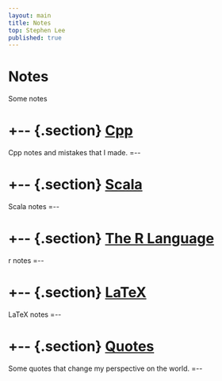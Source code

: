 ```yaml
---
layout: main
title: Notes
top: Stephen Lee
published: true
---
```


Notes
========
Some notes

+-- {.section}
[Cpp](/notes/cpp/)
============
Cpp notes and mistakes that I made.
=--

+-- {.section}
[Scala](/notes/scala/)
============
Scala notes
=--

+-- {.section}
[The R Language](/notes/r/)
============
r notes
=--

+-- {.section}
[LaTeX](/notes/latex/)
============
LaTeX notes
=--

+-- {.section}
[Quotes](/notes/quotes/)
====
Some quotes that change my perspective on the world.
=--
